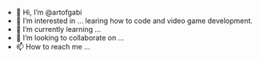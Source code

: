 - 👋 Hi, I’m @artofgabi
- 👀 I’m interested in ... learing how to code and video game development.
- 🌱 I’m currently learning ...
- 💞️ I’m looking to collaborate on ...
- 📫 How to reach me ...

<!---
artofgabi/artofgabi is a ✨ special ✨ repository because its `README.md` (this file) appears on your GitHub profile.
You can click the Preview link to take a look at your changes.
--->
